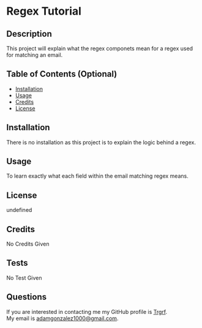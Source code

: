 # Regex Tutorial
## Description
This project will explain what the regex componets mean for a regex used for matching an email.

## Table of Contents (Optional)
- [Installation](#installation)
- [Usage](#usage)
- [Credits](#credits)
- [License](#license)
## Installation
There is no installation as this project is to explain the logic behind a regex.
## Usage
To learn exactly what each field within the email matching regex means.
## License

undefined
## Credits
No Credits Given
## Tests
No Test Given
## Questions
If you are interested in contacting me my GitHub profile is [Trgrf](https://github.com/Trgrf). <br />
My email is [adamgonzalez1000@gmail.com](mailto:adamgonzalez1000@gmail.com).

